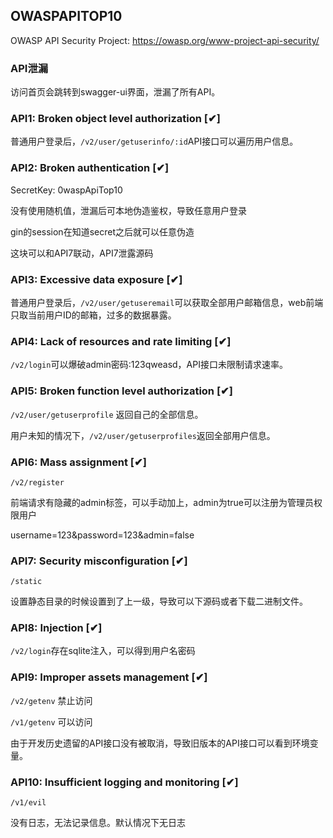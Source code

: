 ## OWASPAPITOP10

OWASP API Security Project: https://owasp.org/www-project-api-security/

### API泄漏

访问首页会跳转到swagger-ui界面，泄漏了所有API。

### API1: Broken object level authorization [✔︎] 

普通用户登录后，`/v2/user/getuserinfo/:id`API接口可以遍历用户信息。

### API2: Broken authentication [✔︎] 

SecretKey: 0waspApiTop10

没有使用随机值，泄漏后可本地伪造鉴权，导致任意用户登录 

gin的session在知道secret之后就可以任意伪造

这块可以和API7联动，API7泄露源码

### API3: Excessive data exposure [✔︎] 

普通用户登录后，`/v2/user/getuseremail`可以获取全部用户邮箱信息，web前端只取当前用户ID的邮箱，过多的数据暴露。

### API4: Lack of resources and rate limiting [✔︎] 

`/v2/login`可以爆破admin密码:123qweasd，API接口未限制请求速率。

### API5: Broken function level authorization [✔︎] 
 
`/v2/user/getuserprofile` 返回自己的全部信息。

用户未知的情况下，`/v2/user/getuserprofiles`返回全部用户信息。

### API6: Mass assignment [✔︎]

`/v2/register`

前端请求有隐藏的admin标签，可以手动加上，admin为true可以注册为管理员权限用户

username=123&password=123&admin=false

### API7: Security misconfiguration [✔︎] 

`/static`

设置静态目录的时候设置到了上一级，导致可以下源码或者下载二进制文件。

### API8: Injection  [✔︎] 

`/v2/login`存在sqlite注入，可以得到用户名密码

### API9: Improper assets management [✔︎] 

`/v2/getenv`   禁止访问

`/v1/getenv`   可以访问

由于开发历史遗留的API接口没有被取消，导致旧版本的API接口可以看到环境变量。

### API10: Insufficient logging and monitoring [✔︎] 

`/v1/evil`

没有日志，无法记录信息。默认情况下无日志
